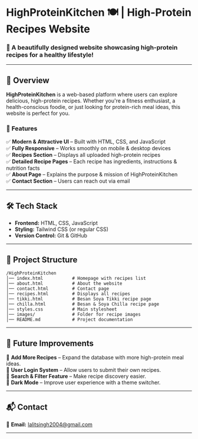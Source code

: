 
# **HighProteinKitchen 🍽️ | High-Protein Recipes Website**  

### 🚀 A beautifully designed website showcasing high-protein recipes for a healthy lifestyle!  

---

## **📌 Overview**  
**HighProteinKitchen** is a web-based platform where users can explore delicious, high-protein recipes. Whether you're a fitness enthusiast, a health-conscious foodie, or just looking for protein-rich meal ideas, this website is perfect for you.  

### 🌟 **Features**  
✅ **Modern & Attractive UI** – Built with HTML, CSS, and JavaScript  
✅ **Fully Responsive** – Works smoothly on mobile & desktop devices  
✅ **Recipes Section** – Displays all uploaded high-protein recipes  
✅ **Detailed Recipe Pages** – Each recipe has ingredients, instructions & nutrition facts  
✅ **About Page** – Explains the purpose & mission of HighProteinKitchen  
✅ **Contact Section** – Users can reach out via email  

---

## **🛠️ Tech Stack**  
- **Frontend:** HTML, CSS, JavaScript  
- **Styling:** Tailwind CSS (or regular CSS)  
- **Version Control:** Git & GitHub  

---

## **📂 Project Structure**  

```
/HighProteinKitchen
│── index.html           # Homepage with recipes list
│── about.html           # About the website
│── contact.html         # Contact page
│── recipes.html         # Displays all recipes
│── tikki.html           # Besan Soya Tikki recipe page
│── chilla.html          # Besan & Soya Chilla recipe page
│── styles.css           # Main stylesheet
│── images/              # Folder for recipe images
│── README.md            # Project documentation
```

---
  



## **🎯 Future Improvements**  
🔹 **Add More Recipes** – Expand the database with more high-protein meal ideas.  
🔹 **User Login System** – Allow users to submit their own recipes.  
🔹 **Search & Filter Feature** – Make recipe discovery easier.  
🔹 **Dark Mode** – Improve user experience with a theme switcher.  

---



## **📬 Contact**  
📧 **Email:** lalitsingh2004@gmail.com


---
